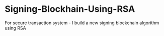 # Signing-Blockhain-Using-RSA
For secure transaction system - I build a new signing blockchain algorithm using RSA
